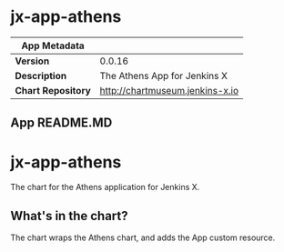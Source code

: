# jx-app-athens

|App Metadata||
|---|---|
| **Version** | 0.0.16 |
| **Description** | The Athens App for Jenkins X |
| **Chart Repository** | http://chartmuseum.jenkins-x.io |

## App README.MD

# jx-app-athens

The chart for the Athens application for Jenkins X.

## What's in the chart?

The chart wraps the Athens chart, and adds the App custom resource.
